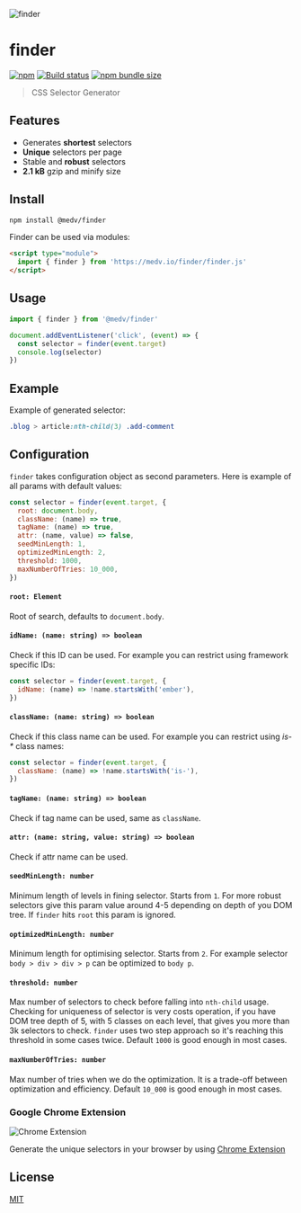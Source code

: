 ![finder](https://medv.io/assets/finder.png)

# finder

[![npm](https://img.shields.io/npm/v/@medv/finder?color=grightgreen)](https://www.npmjs.com/package/@medv/finder)
[![Build status](https://img.shields.io/travis/antonmedv/finder)](https://travis-ci.org/antonmedv/finder)
[![npm bundle size](https://img.shields.io/bundlephobia/minzip/@medv/finder?label=size)](https://bundlephobia.com/result?p=@medv/finder)

> CSS Selector Generator

## Features

- Generates **shortest** selectors
- **Unique** selectors per page
- Stable and **robust** selectors
- **2.1 kB** gzip and minify size

## Install

```bash
npm install @medv/finder
```

Finder can be used via modules:

```html
<script type="module">
  import { finder } from 'https://medv.io/finder/finder.js'
</script>
```

## Usage

```js
import { finder } from '@medv/finder'

document.addEventListener('click', (event) => {
  const selector = finder(event.target)
  console.log(selector)
})
```

## Example

Example of generated selector:

```css
.blog > article:nth-child(3) .add-comment
```

## Configuration

`finder` takes configuration object as second parameters. Here is example of all params with default values:

```js
const selector = finder(event.target, {
  root: document.body,
  className: (name) => true,
  tagName: (name) => true,
  attr: (name, value) => false,
  seedMinLength: 1,
  optimizedMinLength: 2,
  threshold: 1000,
  maxNumberOfTries: 10_000,
})
```

#### `root: Element`

Root of search, defaults to `document.body`.

#### `idName: (name: string) => boolean`

Check if this ID can be used. For example you can restrict using framework specific IDs:

```js
const selector = finder(event.target, {
  idName: (name) => !name.startsWith('ember'),
})
```

#### `className: (name: string) => boolean`

Check if this class name can be used. For example you can restrict using _is-\*_ class names:

```js
const selector = finder(event.target, {
  className: (name) => !name.startsWith('is-'),
})
```

#### `tagName: (name: string) => boolean`

Check if tag name can be used, same as `className`.

#### `attr: (name: string, value: string) => boolean`

Check if attr name can be used.

#### `seedMinLength: number`

Minimum length of levels in fining selector. Starts from `1`.
For more robust selectors give this param value around 4-5 depending on depth of you DOM tree.
If `finder` hits `root` this param is ignored.

#### `optimizedMinLength: number`

Minimum length for optimising selector. Starts from `2`.
For example selector `body > div > div > p` can be optimized to `body p`.

#### `threshold: number`

Max number of selectors to check before falling into `nth-child` usage.
Checking for uniqueness of selector is very costs operation, if you have DOM tree depth of 5, with 5 classes on each level,
that gives you more than 3k selectors to check.
`finder` uses two step approach so it's reaching this threshold in some cases twice.
Default `1000` is good enough in most cases.

#### `maxNumberOfTries: number`

Max number of tries when we do the optimization. It is a trade-off between optimization and efficiency.
Default `10_000` is good enough in most cases.

### Google Chrome Extension

![Chrome Extension](https://user-images.githubusercontent.com/141232/36737287-4a999d84-1c0d-11e8-8a14-43bcf9baf7ca.png)

Generate the unique selectors in your browser by using [Chrome Extension](https://chrome.google.com/webstore/detail/get-unique-css-selector/lkfaghhbdebclkklgjhhonadomejckai)

## License

[MIT](LICENSE)
